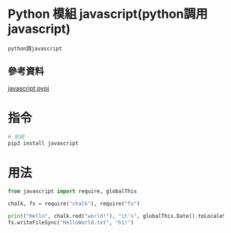 # Python 模組 javascript(python調用javascript)

```
python調javascript
```

## 參考資料

[javascript pypi](https://pypi.org/project/javascript/)

# 指令

```bash
# 安裝
pip3 install javascript
```

# 用法

```Python
from javascript import require, globalThis

chalk, fs = require("chalk"), require("fs")

print("Hello", chalk.red("world!"), "it's", globalThis.Date().toLocaleString())
fs.writeFileSync("HelloWorld.txt", "hi!")
```
